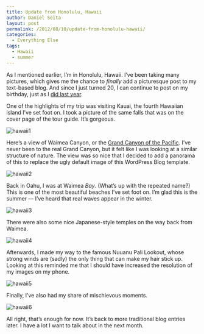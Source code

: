 ```yaml
---
title: Update from Honolulu, Hawaii
author: Daniel Seita
layout: post
permalink: /2012/08/10/update-from-honolulu-hawaii/
categories:
  - Everything Else
tags:
  - Hawaii
  - summer
---
```

As I mentioned earlier, I&#8217;m in Honolulu, Hawaii. I&#8217;ve been taking many pictures, which
gives me the chance to *finally* add a picturesque post to my text-based blog. And since I just
turned 20, I can continue to post on my birthday, just as I [did last year][1].

<!--more-->

One of the highlights of my trip was visiting Kauai, the fourth Hawaiian island I&#8217;ve set foot
on. I took a picture of the same falls that was on the cover page of the tour guide. It&#8217;s
gorgeous.

<img src="{{site.url}}/assets/hawaii1.jpg" alt="hawaii1">

Here&#8217;s a view of Waimea Canyon, or the [Grand Canyon of the Pacific][2]. I&#8217;ve never been
to the real Grand Canyon, but it felt like I was looking at a similar structure of nature. The view
was so nice that I decided to add a panorama of this to replace the ugly default image of this
WordPress Blog template.

<img src="{{site.url}}/assets/hawaii2.jpg" alt="hawaii2">

Back in Oahu, I was at Waimea *Bay*. (What&#8217;s up with the repeated name?) This is one of the
most beautiful beaches I&#8217;ve set foot on. I&#8217;m glad this is the summer &#8212; I&#8217;ve
heard that real waves appear in the winter.

<img src="{{site.url}}/assets/hawaii3.jpg" alt="hawaii3">

There were also some nice Japanese-style temples on the way back from Waimea.

<img src="{{site.url}}/assets/hawaii4.jpg" alt="hawaii4">

Afterwards, I made my way to the famous Nuuanu Pali Lookout, whose strong winds are (sadly) the only
thing that can make my hair stick up. Looking at this reminded me that I should have increased the
resolution of my images on my phone.

<img src="{{site.url}}/assets/hawaii5.jpg" alt="hawaii5">

Finally, I&#8217;ve also had my share of mischievous moments.

<img src="{{site.url}}/assets/hawaii6.jpg" alt="hawaii6">

All right, that&#8217;s enough for now. It&#8217;s back to more traditional blog entries later. I
have a lot I want to talk about in the next month.

 [1]: http://danieltakeshi.github.io/2011/08/09/so-i-turned-19/
 [2]: http://en.wikipedia.org/wiki/Waimea_Canyon_State_Park
